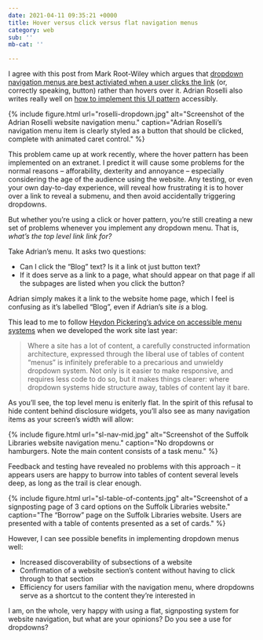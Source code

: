 ```yaml
---
date: 2021-04-11 09:35:21 +0000
title: Hover versus click versus flat navigation menus
category: web
sub: ''
mb-cat: ''

---
```

I agree with this post from Mark Root-Wiley which argues that [dropdown navigation menus are best activiated when a user clicks the link](https://css-tricks.com/in-praise-of-the-unambiguous-click-menu/) (or, correctly speaking, button) rather than hovers over it. Adrian Roselli also writes really well on [how to implement this UI pattern](https://adrianroselli.com/2019/06/link-disclosure-widget-navigation.html) accessibly.

{% include figure.html url="roselli-dropdown.jpg" alt="Screenshot of the Adrian Roselli website navigation menu." caption="Adrian Roselli’s navigation menu item is clearly styled as a button that should be clicked, complete with animated caret control." %}

This problem came up at work recently, where the hover pattern has been implemented on an extranet. I predict it will cause some problems for the normal reasons – afforability, dexterity and annoyance – especially considering the age of the audience using the website. Any testing, or even your own day-to-day experience, will reveal how frustrating it is to hover over a link to reveal a submenu, and then avoid accidentally triggering dropdowns.

But whether you’re using a click or hover pattern, you’re still creating a new set of problems whenever you implement any dropdown menu. That is, _what’s the top level link link for?_

Take Adrian’s menu. It asks two questions:

* Can I click the “Blog” text? Is it a link ot just button text?
* If it does serve as a link to a page, what should appear on that page if all the subpages are listed when you click the button?

Adrian simply makes it a link to the website home page, which I feel is confusing as it’s labelled “Blog”, even if Adrian’s site _is_ a blog.

This lead to me to follow [Heydon Pickering’s advice on accessible menu systems](https://www.smashingmagazine.com/2017/11/building-accessible-menu-systems/) when we developed the work site last year:

> Where a site has a lot of content, a carefully constructed information architecture, expressed through the liberal use of tables of content “menus” is infinitely preferable to a precarious and unwieldy dropdown system. Not only is it easier to make responsive, and requires less code to do so, but it makes things clearer: where dropdown systems hide structure away, tables of content lay it bare.

As you’ll see, the top level menu is eniterly flat. In the spirit of this refusal to hide content behind disclosure widgets, you’ll also see as many navigation items as your screen’s width will allow:

{% include figure.html url="sl-nav-mid.jpg" alt="Screenshot of the Suffolk Libraries website navigation menu." caption="No dropdowns or hamburgers. Note the main content consists of a task menu." %}

Feedback and testing have revealed no problems with this approach – it appears users are happy to burrow into tables of content several levels deep, as long as the trail is clear enough.

{% include figure.html url="sl-table-of-contents.jpg" alt="Screenshot of a signposting page of 3 card options on the Suffolk Libraries website." caption="The “Borrow” page on the Suffolk Libraries website. Users are presented with a table of contents presented as a set of cards." %}

However, I can see possible benefits in implementing dropdown menus well:

* Increased discoverability of subsections of a website
* Confirmation of a website section’s content without having to click through to that section
* Efficiency for users familiar with the navigation menu, where dropdowns serve as a shortcut to the content they’re interested in

I am, on the whole, very happy with using a flat, signposting system for website navigation, but what are your opinions? Do you see a use for dropdowns?